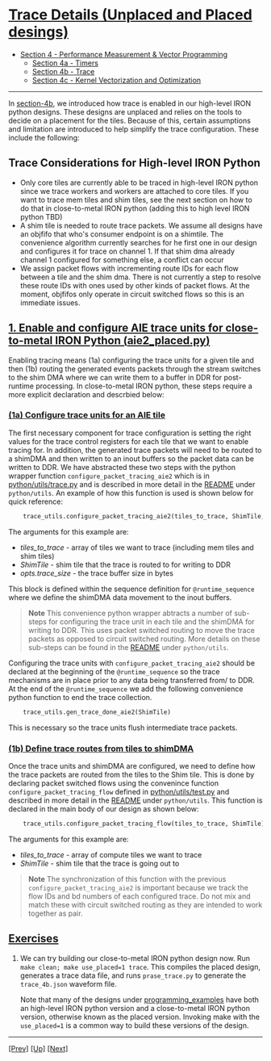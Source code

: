<!---//===- README.md --------------------------*- Markdown -*-===//
//
// This file is licensed under the Apache License v2.0 with LLVM Exceptions.
// See https://llvm.org/LICENSE.txt for license information.
// SPDX-License-Identifier: Apache-2.0 WITH LLVM-exception
//
// Copyright (C) 2024, Advanced Micro Devices, Inc.
//
//===----------------------------------------------------------------------===//-->

# <ins>Trace Details (Unplaced and Placed desings)</ins>

* [Section 4 - Performance Measurement & Vector Programming](../../section-4)
    * [Section 4a - Timers](../section-4a)
    * [Section 4b - Trace](../section-4b)
    * [Section 4c - Kernel Vectorization and Optimization](../section-4c)

-----

In [section-4b](../section-4b), we introduced how trace is enabled in our high-level IRON python designs. These designs are unplaced and relies on the tools to decide on a placement for the tiles. Because of this, certain assumptions and limitation are introduced to help simplify the trace configuration. These include the following:

## Trace Considerations for High-level IRON Python
* Only core tiles are currently able to be traced in high-level IRON python since we trace workers and workers are attached to core tiles. If you want to trace mem tiles and shim tiles, see the next section on how to do that in close-to-metal IRON python (adding this to high level IRON python TBD)
* A shim tile is needed to route trace packets. We assume all designs have an objfifo that who's consumer endpoint is on a shimtile. The convenience algorithm currently searches for he first one in our design and configures it for trace on channel 1. If that shim dma already channel 1 configured for something else, a conflict can occur
* We assign packet flows with incrementing route IDs for each flow between a tile and the shim dma. There is not currently a step to resolve these route IDs with ones used by other kinds of packet flows. At the moment, objfifos only operate in circuit switched flows so this is an immediate issues. 

## <u>1. Enable and configure AIE trace units for close-to-metal IRON Python ([aie2_placed.py](./aie2_placed.py))</u>

Enabling tracing means (1a) configuring the trace units for a given tile and then (1b) routing the generated events packets through the stream switches to the shim DMA where we can write them to a buffer in DDR for post-runtime processing. In close-to-metal IRON python, these steps require a more explicit declaration and descrbied below:

### <u>(1a) Configure trace units for an AIE tile</u>
The first necessary component for trace configuration is setting the right values for the trace control registers for each tile that we want to enable tracing for. In addition, the generated trace packets will need to be routed to a shimDMA and then written to an inout buffers so the packet data can be written to DDR. We have abstracted these two steps with the python wrapper function `configure_packet_tracing_aie2` which is in [python/utils/trace.py](../../../python/utils/trace.py) and is described in more detail in the [README](../../../python/utils) under `python/utils`. An example of how this function is used is shown below for quick reference:
```python
    trace_utils.configure_packet_tracing_aie2(tiles_to_trace, ShimTile, opts.trace_size)
```
The arguments for this example are:
* *tiles_to_trace* - array of tiles we want to trace (including mem tiles and shim tiles)
* *ShimTile* - shim tile that the trace is routed to for writing to DDR
* *opts.trace_size* - the trace buffer size in bytes

This block is defined within the sequence definition for `@runtime_sequence` where we define the shimDMA data movement to the inout buffers.
> **Note** This convenience python wrapper abtracts a number of sub-steps for configuring the trace unit in each tile and the shimDMA for writing to DDR. This uses packet switched routing to move the trace packets as opposed to circuit switched routing. More details on these sub-steps can be found in the [README](../../../python/utils) under `python/utils`.

Configuring the trace units with `configure_packet_tracing_aie2` should be declared at the beginning of the `@runtime_sequence` so the trace mechanisms are in place prior to any data being transferred from/ to DDR. At the end of the `@runtime_sequence` we add the following convenience python function to end the trace collection.
```python
    trace_utils.gen_trace_done_aie2(ShimTile)
```
This is necessary so the trace units flush intermediate trace packets.

### <u>(1b) Define trace routes from tiles to shimDMA</u>
Once the trace units and shimDMA are configured, we need to define how the trace packets are routed from the tiles to the Shim tile. This is done by declaring packet switched flows using the convenince function `configure_packet_tracing_flow` defined in [python/utils/test.py](../../../python/utils/test.py) and described in more detail in the [README](../../../python/utils) under `python/utils`. This function is declared in the main body of our design as shown below:
```python
    trace_utils.configure_packet_tracing_flow(tiles_to_trace, ShimTile)
```
The arguments for this example are:
* *tiles_to_trace* - array of compute tiles we want to trace
* *ShimTile* - shim tile that the trace is going out to

> **Note** The synchronization of this function with the previous `configure_packet_tracing_aie2` is important because we track the flow IDs and bd numbers of each configured trace. Do not mix and match these with circuit switched routing as they are intended to work together as pair. 


## <u>Exercises</u>
1. We can try building our close-to-metal IRON python design now. Run `make clean; make use_placed=1 trace`. This compiles the placed design, generates a trace data file, and runs `prase_trace.py` to generate the `trace_4b.json` waveform file.

    Note that many of the designs under [programming_examples](../../../programming_examples/) have both an high-level IRON python version and a close-to-metal IRON python version, otherwise known as the placed version. Invoking make with the `use_placed=1` is a common way to build these versions of the design.

-----
[[Prev]](../section-4a) [[Up]](../../section-4b) [[Next]](../section-4c)
